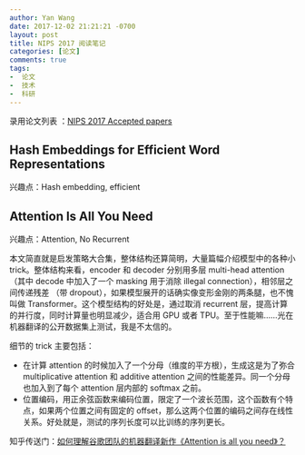 ```yaml
---
author: Yan Wang
date: 2017-12-02 21:21:21 -0700
layout: post
title: NIPS 2017 阅读笔记
categories: [论文]
comments: true
tags:
-  论文
-  技术
-  科研
---
```


录用论文列表 ：[NIPS 2017 Accepted papers](https://papers.nips.cc/book/advances-in-neural-information-processing-systems-30-2017)

## Hash Embeddings for Efficient Word Representations

兴趣点：Hash embedding, efficient


## Attention Is All You Need

兴趣点：Attention, No Recurrent

本文简直就是启发策略大合集，整体结构还算简明，大量篇幅介绍模型中的各种小 trick。整体结构来看，encoder 和 decoder 分别用多层 multi-head attention （其中 decode 中加入了一个 masking 用于消除 illegal connection），相邻层之间传递残差 （带 dropout），如果模型展开的话确实像变形金刚的两条腿，也不愧叫做 Transformer。这个模型结构的好处是，通过取消 recurrent 层，提高计算的并行度，同时计算量也明显减少，适合用 GPU 或者 TPU。至于性能嘛……光在机器翻译的公开数据集上测试，我是不太信的。

细节的 trick 主要包括：

* 在计算 attention 的时候加入了一个分母（维度的平方根），生成这是为了弥合 multiplicative attention 和 additive attention 之间的性能差异。同一个分母也加入到了每个 attention 层内部的 softmax 之前。
* 位置编码，用正余弦函数来编码位置，限定了一个波长范围，这个函数有个特点，如果两个位置之间有固定的 offset，那么这两个位置的编码之间存在线性关系。好处就是，测试的序列长度可以比训练的序列更长。

知乎传送门：[如何理解谷歌团队的机器翻译新作《Attention is all you need》？](https://www.zhihu.com/question/61077555)

